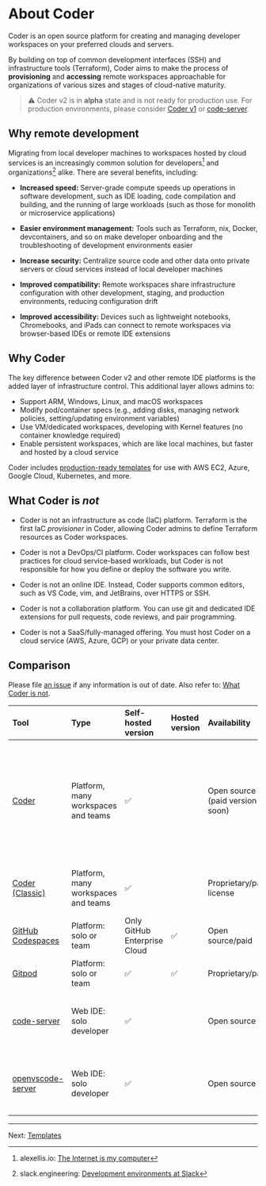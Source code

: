 # About Coder

Coder is an open source platform for creating and managing developer workspaces
on your preferred clouds and servers.

By building on top of common development interfaces (SSH) and infrastructure tools (Terraform), Coder aims to make the process of **provisioning** and **accessing** remote workspaces approachable for organizations of various sizes and stages of cloud-native maturity.

> ⚠️ Coder v2 is in **alpha** state and is not ready for production use. For
> production environments, please consider [Coder v1](https://coder.com/docs) or
> [code-server](https://github.com/cdr/code-server).

## Why remote development

Migrating from local developer machines to workspaces hosted by cloud services
is an increasingly common solution for developers[^1] and organizations[^2]
alike. There are several benefits, including:

- **Increased speed:** Server-grade compute speeds up operations in software
  development, such as IDE loading, code compilation and building, and the
  running of large workloads (such as those for monolith or microservice
  applications)

- **Easier environment management:** Tools such as Terraform, nix, Docker,
  devcontainers, and so on make developer onboarding and the troubleshooting of
  development environments easier

- **Increase security:** Centralize source code and other data onto private
  servers or cloud services instead of local developer machines

- **Improved compatibility:** Remote workspaces share infrastructure
  configuration with other development, staging, and production environments,
  reducing configuration drift

- **Improved accessibility:** Devices such as lightweight notebooks,
  Chromebooks, and iPads can connect to remote workspaces via browser-based IDEs
  or remote IDE extensions

## Why Coder

The key difference between Coder v2 and other remote IDE platforms is the added
layer of infrastructure control. This additional layer allows admins to:

- Support ARM, Windows, Linux, and macOS workspaces
- Modify pod/container specs (e.g., adding disks, managing network policies,
  setting/updating environment variables)
- Use VM/dedicated workspaces, developing with Kernel features (no container
  knowledge required)
- Enable persistent workspaces, which are like local machines, but faster and
  hosted by a cloud service

Coder includes [production-ready templates](../examples) for use with AWS EC2,
Azure, Google Cloud, Kubernetes, and more.

## What Coder is *not*

- Coder is not an infrastructure as code (IaC) platform. Terraform is the first
  IaC *provisioner* in Coder, allowing Coder admins to define Terraform
 resources as Coder workspaces.

- Coder is not a DevOps/CI platform. Coder workspaces can follow best practices
  for cloud service-based workloads, but Coder is not responsible for how you
  define or deploy the software you write.

- Coder is not an online IDE. Instead, Coder supports common editors, such as VS
  Code, vim, and JetBrains, over HTTPS or SSH.

- Coder is not a collaboration platform. You can use git and dedicated IDE
  extensions for pull requests, code reviews, and pair programming.

- Coder is not a SaaS/fully-managed offering. You must host
  Coder on a cloud service (AWS, Azure, GCP) or your private data center.

## Comparison

Please file [an issue](https://github.com/coder/coder/issues/new) if any information is out of date. Also refer to: [What Coder is not](./about.md#what-coder-is-not).


| Tool                                                                | Type                                | Self-hosted version          | Hosted version | Availability                    | Supported Platforms                                                                                                                                        |
| :------------------------------------------------------------------ | :---------------------------------- | :--------------------------- | :------------- | :------------------------------ | :--------------------------------------------------------------------------------------------------------------------------------------------------------- |
| [Coder](https://github.com/coder/coder)                             | Platform, many workspaces and teams | ✅                            |                | Open source (paid version soon) | All [Terraform](https://www.terraform.io/registry/providers) resources, all clouds, multi-architecture: Linux, Mac, Windows, containers, VMs, amd64, arm64 |
| [Coder (Classic)](https://coder.com/docs)                           | Platform, many workspaces and teams | ✅                            |                | Proprietary/paid license        | Any Kubernetes cluster: Linux Containers                                                                                                                   |
| [GitHub Codespaces](https://github.com/features/codespaces)         | Platform: solo or team              | Only GitHub Enterprise Cloud | ✅              | Open source/paid                | Linux containers                                                                                                                                           |
| [Gitpod](https://gitpod.io)                                         | Platform: solo or team              | ✅                            | ✅              | Proprietary/paid                | Linux containers                                                                                                                                           |
| [code-server](https://github.com/cdr/code-server)                   | Web IDE: solo developer             | ✅                            |                | Open source                     | Linux, Mac, Windows, containers, VMs, amd64, arm64                                                                                                         |
| [openvscode-server](https://github.com/gitpod-io/openvscode-server) | Web IDE: solo developer             | ✅                            |                | Open source                     | Linux, Mac, Windows, containers, VMs, amd64, arm64                                                                                                         |

---

Next: [Templates](./templates.md)

[^1]: alexellis.io: [The Internet is my computer](https://blog.alexellis.io/the-internet-is-my-computer/)

[^2]: slack.engineering: [Development environments at Slack](https://slack.engineering/development-environments-at-slack)
